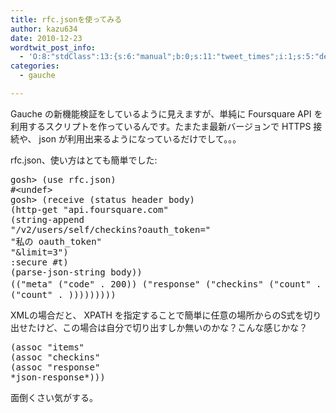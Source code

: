 ```yaml
---
title: rfc.jsonを使ってみる
author: kazu634
date: 2010-12-23
wordtwit_post_info:
  - 'O:8:"stdClass":13:{s:6:"manual";b:0;s:11:"tweet_times";i:1;s:5:"delay";i:0;s:7:"enabled";i:1;s:10:"separation";s:2:"60";s:7:"version";s:3:"3.7";s:14:"tweet_template";b:0;s:6:"status";i:2;s:6:"result";a:0:{}s:13:"tweet_counter";i:2;s:13:"tweet_log_ids";a:1:{i:0;i:5401;}s:9:"hash_tags";a:0:{}s:8:"accounts";a:1:{i:0;s:7:"kazu634";}}'
categories:
  - gauche

---
```

<div class="section">
<p>
    Gauche の新機能検証をしているように見えますが、単純に Foursquare API を利用するスクリプトを作っているんです。たまたま最新バージョンで HTTPS 接続や、 json が利用出来るようになっているだけでして。。。
</p>
  
<p>
    rfc.json、使い方はとても簡単でした:
</p>
  
<pre class="syntax-highlight">
gosh&#62; <span class="synSpecial">(</span>use rfc.json<span class="synSpecial">)</span>
#&#60;undef&#62;
gosh&#62; <span class="synSpecial">(</span>receive <span class="synSpecial">(</span>status header body<span class="synSpecial">)</span>
<span class="synSpecial">(</span>http-get <span class="synConstant">&#34;api.foursquare.com&#34;</span>
<span class="synSpecial">(</span>string-append
<span class="synConstant">&#34;/v2/users/self/checkins?oauth_token=&#34;</span>
<span class="synConstant">&#34;私の oauth_token&#34;</span>
<span class="synConstant">&#34;&#38;limit=3&#34;</span><span class="synSpecial">)</span>
:secure #t<span class="synSpecial">)</span>
<span class="synSpecial">(</span>parse-json-string body<span class="synSpecial">))</span>
<span class="synSpecial">((</span><span class="synConstant">&#34;meta&#34;</span> <span class="synSpecial">(</span><span class="synConstant">&#34;code&#34;</span><span class="synStatement"> . </span><span class="synConstant">200</span><span class="synSpecial">))</span> <span class="synSpecial">(</span><span class="synConstant">&#34;response&#34;</span> <span class="synSpecial">(</span><span class="synConstant">&#34;checkins&#34;</span> <span class="synSpecial">(</span><span class="synConstant">&#34;count&#34;</span><span class="synStatement"> . </span><span class="synConstant">1963</span><span class="synSpecial">)</span> <span class="synSpecial">(</span><span class="synConstant">&#34;items&#34;</span><span class="synStatement"> . </span>#<span class="synSpecial">(((</span><span class="synConstant">&#34;id&#34;</span><span class="synStatement"> . </span><span class="synConstant">&#34;4d12f47c37f1236aaafd7d1b&#34;</span><span class="synSpecial">)</span> <span class="synSpecial">(</span><span class="synConstant">&#34;createdAt&#34;</span><span class="synStatement"> . </span><span class="synConstant">1293087868</span><span class="synSpecial">)</span> <span class="synSpecial">(</span><span class="synConstant">&#34;type&#34;</span><span class="synStatement"> . </span><span class="synConstant">&#34;checkin&#34;</span><span class="synSpecial">)</span> <span class="synSpecial">(</span><span class="synConstant">&#34;shout&#34;</span><span class="synStatement"> . </span><span class="synConstant">&#34;勉強してます。&#34;</span><span class="synSpecial">)</span> <span class="synSpecial">(</span><span class="synConstant">&#34;isMayor&#34;</span><span class="synStatement"> . </span>true<span class="synSpecial">)</span> <span class="synSpecial">(</span><span class="synConstant">&#34;venue&#34;</span> <span class="synSpecial">(</span><span class="synConstant">&#34;id&#34;</span><span class="synStatement"> . </span><span class="synConstant">&#34;4c131b17b7b9c9280320a937&#34;</span><span class="synSpecial">)</span> <span class="synSpecial">(</span><span class="synConstant">&#34;name&#34;</span><span class="synStatement"> . </span><span class="synConstant">&#34;STICK SWEETS FACTORY サクラス戸塚店&#34;</span><span class="synSpecial">)</span> <span class="synSpecial">(</span><span class="synConstant">&#34;contact&#34;</span> <span class="synSpecial">(</span><span class="synConstant">&#34;phone&#34;</span><span class="synStatement"> . </span><span class="synConstant">&#34;0458654511&#34;</span><span class="synSpecial">))</span> <span class="synSpecial">(</span><span class="synConstant">&#34;location&#34;</span> <span class="synSpecial">(</span><span class="synConstant">&#34;address&#34;</span><span class="synStatement"> . </span><span class="synConstant">&#34;戸塚町4253-1&#34;</span><span class="synSpecial">)</span> <span class="synSpecial">(</span><span class="synConstant">&#34;city&#34;</span><span class="synStatement"> . </span><span class="synConstant">&#34;横浜市戸塚区&#34;</span><span class="synSpecial">)</span> <span class="synSpecial">(</span><span class="synConstant">&#34;state&#34;</span><span class="synStatement"> . </span><span class="synConstant">&#34;神奈川県&#34;</span><span class="synSpecial">)</span> <span class="synSpecial">(</span><span class="synConstant">&#34;postalCode&#34;</span><span class="synStatement"> . </span><span class="synConstant">&#34;244-0003&#34;</span><span class="synSpecial">)</span> <span class="synSpecial">(</span><span class="synConstant">&#34;lat&#34;</span><span class="synStatement"> . </span><span class="synConstant">35.40073452467999</span><span class="synSpecial">)</span> <span class="synSpecial">(</span><span class="synConstant">&#34;lng&#34;</span><span class="synStatement"> . </span><span class="synConstant">139.53113079071045</span><span class="synSpecial">))</span> <span class="synSpecial">(</span><span class="synConstant">&#34;categories&#34;</span><span class="synStatement"> . </span>#<span class="synSpecial">(((</span><span class="synConstant">&#34;id&#34;</span><span class="synStatement"> . </span><span class="synConstant">&#34;4bf58dd8d48988d16d941735&#34;</span><span class="synSpecial">)</span> <span class="synSpecial">(</span><span class="synConstant">&#34;name&#34;</span><span class="synStatement"> . </span><span class="synConstant">&#34;Caf&#38;#233;&#34;</span><span class="synSpecial">)</span> <span class="synSpecial">(</span><span class="synConstant">&#34;icon&#34;</span><span class="synStatement"> . </span><span class="synConstant">&#34;http://foursquare.com/img/categories/food/cafe.png&#34;</span><span class="synSpecial">)</span> <span class="synSpecial">(</span><span class="synConstant">&#34;parents&#34;</span><span class="synStatement"> . </span>#<span class="synSpecial">(</span><span class="synConstant">&#34;Food&#34;</span><span class="synSpecial">))</span> <span class="synSpecial">(</span><span class="synConstant">&#34;primary&#34;</span><span class="synStatement"> . </span>true<span class="synSpecial">))))</span> <span class="synSpecial">(</span><span class="synConstant">&#34;verified&#34;</span><span class="synStatement"> . </span>false<span class="synSpecial">)</span> <span class="synSpecial">(</span><span class="synConstant">&#34;stats&#34;</span> <span class="synSpecial">(</span><span class="synConstant">&#34;checkinsCount&#34;</span><span class="synStatement"> . </span><span class="synConstant">32</span><span class="synSpecial">)</span> <span class="synSpecial">(</span><span class="synConstant">&#34;usersCount&#34;</span><span class="synStatement"> . </span><span class="synConstant">4</span><span class="synSpecial">))</span> <span class="synSpecial">(</span><span class="synConstant">&#34;todos&#34;</span> <span class="synSpecial">(</span><span class="synConstant">&#34;count&#34;</span><span class="synStatement"> . </span><span class="synConstant"></span><span class="synSpecial">))))</span> <span class="synSpecial">((</span><span class="synConstant">&#34;id&#34;</span><span class="synStatement"> . </span><span class="synConstant">&#34;4d12d45c2e5837042a87e7d1&#34;</span><span class="synSpecial">)</span> <span class="synSpecial">(</span><span class="synConstant">&#34;createdAt&#34;</span><span class="synStatement"> . </span><span class="synConstant">1293079644</span><span class="synSpecial">)</span> <span class="synSpecial">(</span><span class="synConstant">&#34;type&#34;</span><span class="synStatement"> . </span><span class="synConstant">&#34;checkin&#34;</span><span class="synSpecial">)</span> <span class="synSpecial">(</span><span class="synConstant">&#34;isMayor&#34;</span><span class="synStatement"> . </span>true<span class="synSpecial">)</span> <span class="synSpecial">(</span><span class="synConstant">&#34;venue&#34;</span> <span class="synSpecial">(</span><span class="synConstant">&#34;id&#34;</span><span class="synStatement"> . </span><span class="synConstant">&#34;4b497967f964a520497026e3&#34;</span><span class="synSpecial">)</span> <span class="synSpecial">(</span><span class="synConstant">&#34;name&#34;</span><span class="synStatement"> . </span><span class="synConstant">&#34;有隣堂 戸塚モディ店&#34;</span><span class="synSpecial">)</span> <span class="synSpecial">(</span><span class="synConstant">&#34;contact&#34;</span> <span class="synSpecial">(</span><span class="synConstant">&#34;phone&#34;</span><span class="synStatement"> . </span><span class="synConstant">&#34;0458812661&#34;</span><span class="synSpecial">))</span> <span class="synSpecial">(</span><span class="synConstant">&#34;location&#34;</span> <span class="synSpecial">(</span><span class="synConstant">&#34;address&#34;</span><span class="synStatement"> . </span><span class="synConstant">&#34;戸塚町10&#34;</span><span class="synSpecial">)</span> <span class="synSpecial">(</span><span class="synConstant">&#34;crossStreet&#34;</span><span class="synStatement"> . </span><span class="synConstant">&#34;戸塚モディ 4階&#34;</span><span class="synSpecial">)</span> <span class="synSpecial">(</span><span class="synConstant">&#34;city&#34;</span><span class="synStatement"> . <span class="synConstant">&#34;横浜市戸塚区&#34;</span><span class="synSpecial">)</span> <span class="synSpecial">(</span><span class="synConstant">&#34;state&#34;</span><span class="synStatement"> . </span><span class="synConstant">&#34;神奈川県&#34;</span><span class="synSpecial">)</span> <span class="synSpecial">(</span><span class="synConstant">&#34;postalCode&#34;</span><span class="synStatement"> . </span><span class="synConstant">&#34;244-0003&#34;</span><span class="synSpecial">)</span> <span class="synSpecial">(</span><span class="synConstant">&#34;lat&#34;</span><span class="synStatement"> . </span><span class="synConstant">35.40139479158353</span><span class="synSpecial">)</span> <span class="synSpecial">(</span><span class="synConstant">&#34;lng&#34;</span><span class="synStatement"> . </span><span class="synConstant">139.5345962047577</span><span class="synSpecial">))</span> <span class="synSpecial">(</span><span class="synConstant">&#34;categories&#34;</span><span class="synStatement"> . </span>#<span class="synSpecial">(((</span><span class="synConstant">&#34;id&#34;</span><span class="synStatement"> . </span><span class="synConstant">&#34;4bf58dd8d48988d114951735&#34;</span><span class="synSpecial">)</span> <span class="synSpecial">(</span><span class="synConstant">&#34;name&#34;</span><span class="synStatement"> . </span><span class="synConstant">&#34;Bookstore&#34;</span><span class="synSpecial">)</span> <span class="synSpecial">(</span><span class="synConstant">&#34;icon&#34;</span><span class="synStatement"> . </span><span class="synConstant">&#34;http://foursquare.com/img/categories/shops/bookstore.png&#34;</span><span class="synSpecial">)</span> <span class="synSpecial">(</span><span class="synConstant">&#34;parents&#34;</span><span class="synStatement"> . </span>#<span class="synSpecial">(</span><span class="synConstant">&#34;Shops&#34;</span><span class="synSpecial">))</span> <span class="synSpecial">(</span><span class="synConstant">&#34;primary&#34;</span><span class="synStatement"> . </span>true<span class="synSpecial">))))</span> <span class="synSpecial">(</span><span class="synConstant">&#34;verified&#34;</span><span class="synStatement"> . </span>false<span class="synSpecial">)</span> <span class="synSpecial">(</span><span class="synConstant">&#34;stats&#34;</span> <span class="synSpecial">(</span><span class="synConstant">&#34;checkinsCount&#34;</span><span class="synStatement"> . </span><span class="synConstant">202</span><span class="synSpecial">)</span> <span class="synSpecial">(</span><span class="synConstant">&#34;usersCount&#34;</span><span class="synStatement"> . </span><span class="synConstant">47</span><span class="synSpecial">))</span> <span class="synSpecial">(</span><span class="synConstant">&#34;todos&#34;</span> <span class="synSpecial">(</span><span class="synConstant">&#34;count&#34;</span><span class="synStatement"> . </span><span class="synConstant"></span><span class="synSpecial">))))</span> <span class="synSpecial">((</span><span class="synConstant">&#34;id&#34;</span><span class="synStatement"> . </span><span class="synConstant">&#34;4d11f486d1848cfa79f1b771&#34;</span><span class="synSpecial">)</span> <span class="synSpecial">(</span><span class="synConstant">&#34;createdAt&#34;</span><span class="synStatement"> . </span><span class="synConstant">1293022342</span><span class="synSpecial">)</span> <span class="synSpecial">(</span><span class="synConstant">&#34;type&#34;</span><span class="synStatement"> . </span><span class="synConstant">&#34;checkin&#34;</span><span class="synSpecial">)</span> <span class="synSpecial">(</span><span class="synConstant">&#34;venue&#34;</span> <span class="synSpecial">(</span><span class="synConstant">&#34;id&#34;</span><span class="synStatement"> . </span><span class="synConstant">&#34;4b0e60adf964a520305723e3&#34;</span><span class="synSpecial">)</span> <span class="synSpecial">(</span><span class="synConstant">&#34;name&#34;</span><span class="synStatement"> . </span><span class="synConstant">&#34;品川駅 (Shinagawa Sta.)&#34;</span><span class="synSpecial">)</span> <span class="synSpecial">(</span><span class="synConstant">&#34;contact&#34;</span><span class="synSpecial">)</span> <span class="synSpecial">(</span><span class="synConstant">&#34;location&#34;</span> <span class="synSpecial">(</span><span class="synConstant">&#34;address&#34;</span><span class="synStatement"> . </span><span class="synConstant">&#34;高輪3 / 港南2&#34;</span><span class="synSpecial">)</span> <span class="synSpecial">(</span><span class="synConstant">&#34;city&#34;</span><span class="synStatement"> . </span><span class="synConstant">&#34;港区&#34;</span><span class="synSpecial">)</span> <span class="synSpecial">(</span><span class="synConstant">&#34;state&#34;</span><span class="synStatement"> . </span><span class="synConstant">&#34;東京都&#34;</span><span class="synSpecial">)</span> <span class="synSpecial">(</span><span class="synConstant">&#34;lat&#34;</span><span class="synStatement"> . </span><span class="synConstant">35.62866325853653</span><span class="synSpecial">)</span> <span class="synSpecial">(</span><span class="synConstant">&#34;lng&#34;</span><span class="synStatement"> . </span><span class="synConstant">139.73909854888916</span><span class="synSpecial">))</span> <span class="synSpecial">(</span><span class="synConstant">&#34;categories&#34;</span><span class="synStatement"> . </span>#<span class="synSpecial">(((</span><span class="synConstant">&#34;id&#34;</span><span class="synStatement"> . </span><span class="synConstant">&#34;4bf58dd8d48988d129951735&#34;</span><span class="synSpecial">)</span> <span class="synSpecial">(</span><span class="synConstant">&#34;name&#34;</span><span class="synStatement"> . </span><span class="synConstant">&#34;Train Station&#34;</span><span class="synSpecial">)</span> <span class="synSpecial">(</span><span class="synConstant">&#34;icon&#34;</span><span class="synStatement"> . </span><span class="synConstant">&#34;http://foursquare.com/img/categories/travel/trainstation.png&#34;</span><span class="synSpecial">)</span> <span class="synSpecial">(</span><span class="synConstant">&#34;parents&#34;</span><span class="synStatement"> . </span>#<span class="synSpecial">(</span><span class="synConstant">&#34;Travel&#34;</span><span class="synSpecial">))</span> <span class="synSpecial">(</span><span class="synConstant">&#34;primary&#34;</span><span class="synStatement"> . </span>true<span class="synSpecial">))</span> <span class="synSpecial">((</span><span class="synConstant">&#34;id&#34;</span><span class="synStatement"> . </span><span class="synConstant">&#34;4bf58dd8d48988d1fd931735&#34;</span><span class="synSpecial">)</span> <span class="synSpecial">(</span><span class="synConstant">&#34;name&#34;</span><span class="synStatement"> . </span><span class="synConstant">&#34;Subway&#34;</span><span class="synSpecial">)</span> <span class="synSpecial">(</span><span class="synConstant">&#34;icon&#34;</span><span class="synStatement"> . </span><span class="synConstant">&#34;http://foursquare.com/img/categories/travel/subway.png&#34;</span><span class="synSpecial">)</span> <span class="synSpecial">(</span><span class="synConstant">&#34;parents&#34;</span><span class="synStatement"> . </span>#<span class="synSpecial">(</span><span class="synConstant">&#34;Travel&#34;</span><span class="synSpecial">)))))</span> <span class="synSpecial">(</span><span class="synConstant">&#34;verified&#34;</span><span class="synStatement"> . </span>false<span class="synSpecial">)</span> <span class="synSpecial">(</span><span class="synConstant">&#34;stats&#34;</span> <span class="synSpecial">(</span><span class="synConstant">&#34;checkinsCount&#34;</span><span class="synStatement"> . </span><span class="synConstant">48244</span><span class="synSpecial">)</span> <span class="synSpecial">(</span><span class="synConstant">&#34;usersCount&#34;</span><span class="synStatement"> . </span><span class="synConstant">9210</span><span class="synSpecial">))</span> <span class="synSpecial">(</span><span class="synConstant">&#34;todos&#34;</span>
<span class="synSpecial">(</span><span class="synConstant">&#34;count&#34;</span><span class="synStatement"> . </span><span class="synConstant"></span><span class="synSpecial">)))))))))</span>
</span></pre>
  
<p>
    XMLの場合だと、 XPATH を指定することで簡単に任意の場所からのS式を切り出せたけど、この場合は自分で切り出すしか無いのかな？こんな感じかな？
</p>
  
<pre class="syntax-highlight">
<span class="synSpecial">(</span><span class="synStatement">assoc</span> <span class="synConstant">&#34;items&#34;</span>
<span class="synSpecial">(</span><span class="synStatement">assoc</span> <span class="synConstant">&#34;checkins&#34;</span>
<span class="synSpecial">(</span><span class="synStatement">assoc</span> <span class="synConstant">&#34;response&#34;</span>
<span class="synType">*json-response*</span><span class="synSpecial">)))</span>
</pre>
  
<p>
    面倒くさい気がする。
</p>
</div>
